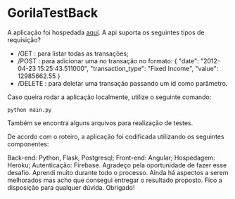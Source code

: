 # GorilaTestBack

A aplicação foi hospedada [aqui](https://gorila-api-test.herokuapp.com//).
A api suporta os seguintes tipos de requisição?
  * /GET : para listar todas as transações;
  * /POST : para adicionar uma no transação no formato:
      {   "date": "2012-04-23 15:25:43.511000",
          "transaction_type": "Fixed Income",
          "value": 12985662.55
      }
  * /DELETE<id> : para deletar uma transação passando um id como parâmetro.
  

Caso queira rodar a aplicação localmente, utilize o seguinte comando:
```shell
python main.py
```
Também se encontra alguns arquivos para realização de testes.

De acordo com o roteiro, a aplicação foi codificada utilizando os seguintes componentes:

Back-end: Python, Flask, Postgresql;
Front-end: Angular;
Hospedagem: Heroku;
Autenticação: Firebase.
Agradeço pela oportunidade de fazer esse desafio. Aprendi muito durante todo o processo. Ainda há aspectos a serem melhorados mas acho que consegui entregar o resultado proposto. Fico a disposição para qualquer dúvida. Obrigado!
